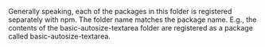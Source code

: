 Generally speaking, each of the packages in this folder is registered separately
with npm. The folder name matches the package name. E.g., the contents of the
basic-autosize-textarea folder are registered as a package called
basic-autosize-textarea.
